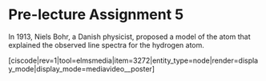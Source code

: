 # Pre-lecture Assignment 5

In 1913, Niels Bohr, a Danish physicist, proposed a model of the atom that explained the observed line spectra for the hydrogen atom.

[ciscode|rev=1|tool=elmsmedia|item=3272|entity_type=node|render=display_mode|display_mode=mediavideo__poster]

